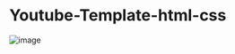 # Youtube-Template-html-css


![image](https://user-images.githubusercontent.com/80543033/174875250-bb16fefa-783a-4f21-8824-3acc2c0f0c7c.png)
